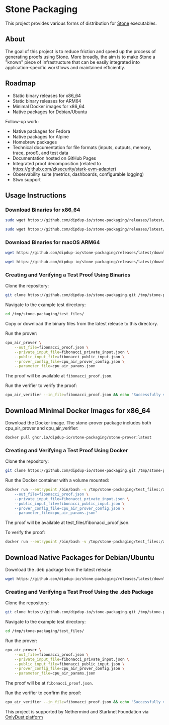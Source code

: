 # Stone Packaging

This project provides various forms of distribution for [Stone](https://github.com/starkware-libs/stone-prover) executables.

## About

The goal of this project is to reduce friction and speed up the process of generating proofs using Stone. More broadly, the aim is to make Stone a &#34;known&#34; piece of infrastructure that can be easily integrated into application-specific workflows and maintained efficiently.

## Roadmap

- Static binary releases for x86_64
- Static binary releases for ARM64
- Minimal Docker images for x86_64
- Native packages for Debian/Ubuntu

Follow-up work:
- Native packages for Fedora
- Native packages for Alpine
- Homebrew packages
- Technical documentation for file formats (inputs, outputs, memory, trace, proof), and test data
- Documentation hosted on GitHub Pages
- Integrated proof decomposition (related to https://github.com/zksecurity/stark-evm-adapter)
- Observability suite (metrics, dashboards, configurable logging)
- Stwo support

## Usage Instructions

### Download Binaries for x86_64

```bash
sudo wget https://github.com/dipdup-io/stone-packaging/releases/latest/download/cpu_air_prover-x86_64 -O /usr/local/bin/cpu_air_prover && sudo chmod +x /usr/local/bin/cpu_air_prover

sudo wget https://github.com/dipdup-io/stone-packaging/releases/latest/download/cpu_air_verifier-x86_64 -O /usr/local/bin/cpu_air_verifier && sudo chmod +x /usr/local/bin/cpu_air_verifier
```

### Download Binaries for macOS ARM64

```bash
wget https://github.com/dipdup-io/stone-packaging/releases/latest/download/cpu_air_prover-arm64 -O /usr/local/bin/cpu_air_prover && chmod +x /usr/local/bin/cpu_air_prover

wget https://github.com/dipdup-io/stone-packaging/releases/latest/download/cpu_air_verifier-arm64 -O /usr/local/bin/cpu_air_verifier && chmod +x /usr/local/bin/cpu_air_verifier
```

### Creating and Verifying a Test Proof Using Binaries

Clone the repository:

```bash
git clone https://github.com/dipdup-io/stone-packaging.git /tmp/stone-packaging
```

Navigate to the example test directory:

```bash
cd /tmp/stone-packaging/test_files/
```

Copy or download the binary files from the latest release to this directory.

Run the prover:
```bash
cpu_air_prover \
    --out_file=fibonacci_proof.json \
    --private_input_file=fibonacci_private_input.json \
    --public_input_file=fibonacci_public_input.json \
    --prover_config_file=cpu_air_prover_config.json \
    --parameter_file=cpu_air_params.json
```

The proof will be available at `fibonacci_proof.json`.

Run the verifier to verify the proof:

```bash
cpu_air_verifier --in_file=fibonacci_proof.json && echo "Successfully verified example proof."
```

## Download Minimal Docker Images for x86_64

Download the Docker image. The stone-prover package includes both cpu_air_prover and cpu_air_verifier:

```bash
docker pull ghcr.io/dipdup-io/stone-packaging/stone-prover:latest
```

### Creating and Verifying a Test Proof Using Docker

Clone the repository:

```bash
git clone https://github.com/dipdup-io/stone-packaging.git /tmp/stone-packaging
```

Run the Docker container with a volume mounted:

```bash
docker run --entrypoint /bin/bash -v /tmp/stone-packaging/test_files:/app/prover ghcr.io/dipdup-io/stone-packaging/stone-prover -c "cd /app/prover && exec cpu_air_prover \
    --out_file=fibonacci_proof.json \
    --private_input_file=fibonacci_private_input.json \
    --public_input_file=fibonacci_public_input.json \
    --prover_config_file=cpu_air_prover_config.json \
    --parameter_file=cpu_air_params.json"
```

The proof will be available at test_files/fibonacci_proof.json.

To verify the proof:

```bash
docker run --entrypoint /bin/bash -v /tmp/stone-packaging/test_files:/app/prover ghcr.io/dipdup-io/stone-packaging/stone-prover -c "cd /app/prover && exec cpu_air_verifier --in_file=fibonacci_proof.json && echo 'Successfully verified example proof.'"
```

## Download Native Packages for Debian/Ubuntu

Download the .deb package from the latest release:

```bash
wget https://github.com/dipdup-io/stone-packaging/releases/latest/download/stone-prover-linux-x86_64.deb && sudo dpkg -i stone-prover-linux-x86_64.deb
```

### Creating and Verifying a Test Proof Using the .deb Package

Clone the repository:

```bash
git clone https://github.com/dipdup-io/stone-packaging.git /tmp/stone-packaging
```

Navigate to the example test directory:

```bash
cd /tmp/stone-packaging/test_files/
```

Run the prover:
```bash
cpu_air_prover \
    --out_file=fibonacci_proof.json \
    --private_input_file=fibonacci_private_input.json \
    --public_input_file=fibonacci_public_input.json \
    --prover_config_file=cpu_air_prover_config.json \
    --parameter_file=cpu_air_params.json
```

The proof will be at `fibonacci_proof.json`.

Run the verifier to confirm the proof:
```bash
cpu_air_verifier --in_file=fibonacci_proof.json && echo "Successfully verified example proof."
```

This project is supported by Nethermind and Starknet Foundation via [OnlyDust platform](https://app.onlydust.com/p/stone-packaging-)
